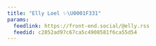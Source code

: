 ```yaml
---
title: "Elly Loel ✨\U0001F331"
params:
  feedlink: https://front-end.social/@elly.rss
  feedid: c2852ad97c67ca5c4908581f6ca55d54
---
```

